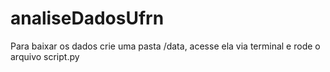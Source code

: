 # analiseDadosUfrn

Para baixar os dados crie uma pasta /data, acesse ela via terminal e rode o arquivo script.py
